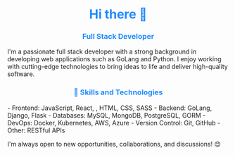 <h1 style="text-align: center;color: #218bff;">Hi there 👋 </h1>
<h3 style="text-align: center;color: #218bff;"> Full Stack Developer </h3>
I'm a passionate full stack developer with a strong background in developing web applications such as GoLang and Python. 
I enjoy working with cutting-edge technologies to bring ideas to life and deliver high-quality software.
 
<h3 style="text-align: center;color: #218bff;">🚀 Skills and Technologies </h3>
- Frontend: JavaScript, React, , HTML, CSS, SASS
- Backend: GoLang, Django, Flask
- Databases: MySQL, MongoDB, PostgreSQL, GORM
- DevOps: Docker, Kubernetes, AWS, Azure
- Version Control: Git, GitHub
- Other: RESTful APIs
 
I'm always open to new opportunities, collaborations, and discussions! 😊
